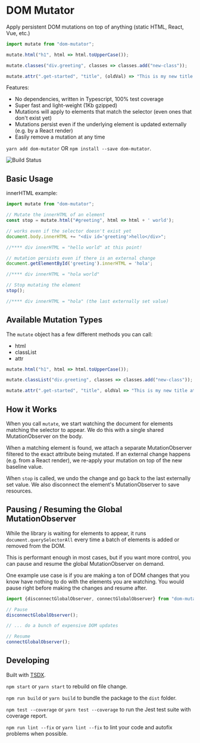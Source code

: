 # DOM Mutator

Apply persistent DOM mutations on top of anything (static HTML, React, Vue, etc.)

```ts
import mutate from "dom-mutator";

mutate.html("h1", html => html.toUpperCase());

mutate.classes("div.greeting", classes => classes.add("new-class"));

mutate.attr(".get-started", "title", (oldVal) => "This is my new title attribute");
```

Features:

*  No dependencies, written in Typescript, 100% test coverage
*  Super fast and light-weight (1Kb gzipped)
*  Mutations will apply to elements that match the selector (even ones that don't exist yet)
*  Mutations persist even if the underlying element is updated externally (e.g. by a React render)
*  Easily remove a mutation at any time

`yarn add dom-mutator` OR `npm install --save dom-mutator`.

![Build Status](https://github.com/growthbook/dom-mutator/workflows/CI/badge.svg)

## Basic Usage

innerHTML example:

```ts
import mutate from "dom-mutator";

// Mutate the innerHTML of an element
const stop = mutate.html("#greeting", html => html + ' world');

// works even if the selector doesn't exist yet
document.body.innerHTML += "<div id='greeting'>hello</div>";

//**** div innerHTML = "hello world" at this point!

// mutation persists even if there is an external change
document.getElementById('greeting').innerHTML = 'hola';

//**** div innerHTML = "hola world"

// Stop mutating the element
stop();

//**** div innerHTML = "hola" (the last externally set value)
```

## Available Mutation Types

The `mutate` object has a few different methods you can call:

-  html
-  classList
-  attr


```ts
mutate.html("h1", html => html.toUpperCase());

mutate.classList("div.greeting", classes => classes.add("new-class"));

mutate.attr(".get-started", "title", oldVal => "This is my new title attribute");
```

## How it Works

When you call `mutate`, we start watching the document for elements matching the selector to appear. We do this with a single shared MutationObserver on the body.

When a matching element is found, we attach a separate MutationObserver filtered to the exact attribute being mutated.  If an external change happens (e.g. from a React render), we re-apply your mutation on top of the new baseline value.

When `stop` is called, we undo the change and go back to the last externally set value. We also disconnect the element's MutationObserver to save resources.

## Pausing / Resuming the Global MutationObserver

While the library is waiting for elements to appear, it runs `document.querySelectorAll` every time a batch of elements is added or removed from the DOM.

This is performant enough in most cases, but if you want more control, you can pause and resume the global MutationObserver on demand.

One example use case is if you are making a ton of DOM changes that you know have nothing to do with the elements you are watching. You would pause right before making the changes and resume after.

```ts
import {disconnectGlobalObserver, connectGlobalObserver} from "dom-mutator";

// Pause
disconnectGlobalObserver();

// ... do a bunch of expensive DOM updates

// Resume
connectGlobalObserver();
```

## Developing

Built with [TSDX](https://github.com/formium/tsdx).

`npm start` or `yarn start` to rebuild on file change.

`npm run build` or `yarn build` to bundle the package to the `dist` folder.

`npm test --coverage` or `yarn test --coverage` to run the Jest test suite with coverage report.

`npm run lint --fix` or `yarn lint --fix` to lint your code and autofix problems when possible.
